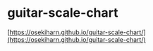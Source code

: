 # guitar-scale-chart

[https://osekiharn.github.io/guitar-scale-chart/](https://osekiharn.github.io/guitar-scale-chart/)